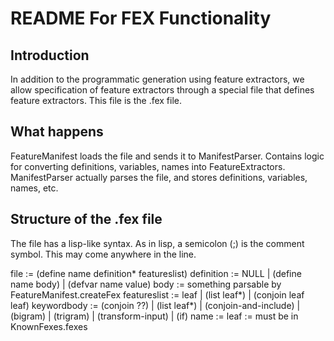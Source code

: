 # README For FEX Functionality

## Introduction

In addition to the programmatic generation using feature extractors, we allow specification of
feature extractors through a special file that defines feature extractors. This file is the .fex file.

## What happens
FeatureManifest loads the file and sends it to ManifestParser. Contains logic for converting
    definitions, variables, names into FeatureExtractors.
ManifestParser actually parses the file, and stores definitions, variables, names, etc.


## Structure of the .fex file

The file has a lisp-like syntax. As in lisp, a semicolon (;) is the comment symbol. This may come anywhere
in the line.

file := (define name definition* featureslist)
definition := NULL | (define name body) | (defvar name value)
body := something parsable by FeatureManifest.createFex
featureslist := leaf | (list leaf*) | (conjoin leaf leaf)
keywordbody := (conjoin ??) | (list leaf*) | (conjoin-and-include) | (bigram) | (trigram) | (transform-input) | (if)
name := <string>
leaf := must be in KnownFexes.fexes

